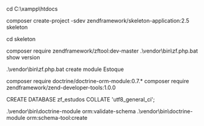 cd C:\xampp\htdocs

composer create-project -sdev zendframework/skeleton-application:2.5 skeleton

cd skeleton

composer require zendframework/zftool:dev-master
.\vendor\bin\zf.php.bat show version

.\vendor\bin\zf.php.bat create module Estoque


composer require doctrine/doctrine-orm-module:0.7.*
composer require zendframework/zend-developer-tools:1.0.0



CREATE DATABASE zf_estudos COLLATE 'utf8_general_ci';


.\vendor\bin\doctrine-module orm:validate-schema
.\vendor\bin\doctrine-module orm:schema-tool:create
